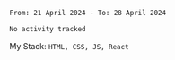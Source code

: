 <!--START_SECTION:waka-->

```txt
From: 21 April 2024 - To: 28 April 2024

No activity tracked
```

<!--END_SECTION:waka-->
My Stack: `HTML, CSS, JS, React`
